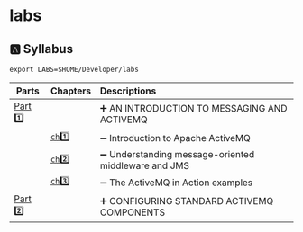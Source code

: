 # labs



## :a: Syllabus

```
export LABS=$HOME/Developer/labs
```

| Parts                | Chapters                  | Descriptions                                                         |
|----------------------|---------------------------|:---------------------------------------------------------------------|
| [Part :one:](part1)  |                           | :heavy_plus_sign: AN INTRODUCTION TO MESSAGING AND ACTIVEMQ          |
|                      | [`ch`:one: ](part1/ch1)   | :heavy_minus_sign: Introduction to Apache ActiveMQ                   |
|                      | [`ch`:two: ](part1/ch2)   | :heavy_minus_sign: Understanding message-oriented middleware and JMS |
|                      | [`ch`:three: ](part1/ch3) | :heavy_minus_sign: The ActiveMQ in Action examples                   |
| [Part :two:](part2)  |                           | :heavy_plus_sign:  CONFIGURING STANDARD ACTIVEMQ COMPONENTS          |

